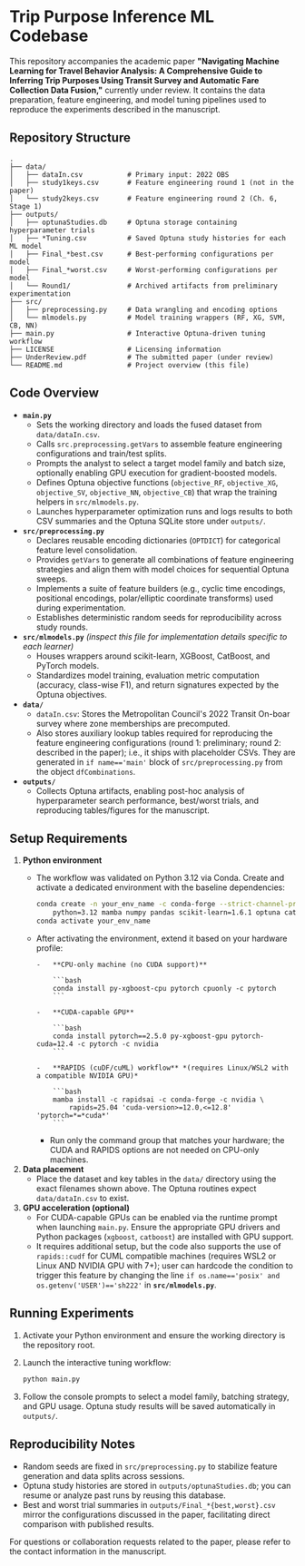 # Trip Purpose Inference ML Codebase

This repository accompanies the academic paper **"Navigating Machine Learning for Travel Behavior Analysis: A Comprehensive Guide to Inferring Trip Purposes Using Transit Survey and Automatic Fare Collection Data Fusion,"** currently under review. It contains the data preparation, feature engineering, and model tuning pipelines used to reproduce the experiments described in the manuscript.

## Repository Structure

```         
.
├── data/
│   ├── dataIn.csv           # Primary input: 2022 OBS
│   ├── study1keys.csv       # Feature engineering round 1 (not in the paper)
│   └── study2keys.csv       # Feature engineering round 2 (Ch. 6, Stage 1)
├── outputs/
│   ├── optunaStudies.db     # Optuna storage containing hyperparameter trials
│   ├── *Tuning.csv          # Saved Optuna study histories for each ML model
│   ├── Final_*best.csv      # Best-performing configurations per model 
│   ├── Final_*worst.csv     # Worst-performing configurations per model
│   └── Round1/              # Archived artifacts from preliminary experimentation
├── src/
│   ├── preprocessing.py     # Data wrangling and encoding options
│   └── mlmodels.py          # Model training wrappers (RF, XG, SVM, CB, NN)
├── main.py                  # Interactive Optuna-driven tuning workflow
├── LICENSE                  # Licensing information
├── UnderReview.pdf          # The submitted paper (under review)
└── README.md                # Project overview (this file)
```

## Code Overview

-   **`main.py`**
    -   Sets the working directory and loads the fused dataset from `data/dataIn.csv`.
    -   Calls `src.preprocessing.getVars` to assemble feature engineering configurations and train/test splits.
    -   Prompts the analyst to select a target model family and batch size, optionally enabling GPU execution for gradient-boosted models.
    -   Defines Optuna objective functions (`objective_RF`, `objective_XG`, `objective_SV`, `objective_NN`, `objective_CB`) that wrap the training helpers in `src/mlmodels.py`.
    -   Launches hyperparameter optimization runs and logs results to both CSV summaries and the Optuna SQLite store under `outputs/`.
-   **`src/preprocessing.py`**
    -   Declares reusable encoding dictionaries (`OPTDICT`) for categorical feature level consolidation.
    -   Provides `getVars` to generate all combinations of feature engineering strategies and align them with model choices for sequential Optuna sweeps.
    -   Implements a suite of feature builders (e.g., cyclic time encodings, positional encodings, polar/elliptic coordinate transforms) used during experimentation.
    -   Establishes deterministic random seeds for reproducibility across study rounds.
-   **`src/mlmodels.py`** *(inspect this file for implementation details specific to each learner)*
    -   Houses wrappers around scikit-learn, XGBoost, CatBoost, and PyTorch models.
    -   Standardizes model training, evaluation metric computation (accuracy, class-wise F1), and return signatures expected by the Optuna objectives.
-   **`data/`**
    -   `dataIn.csv`: Stores the Metropolitan Council's 2022 Transit On-boar survey where zone memberships are precomputed.
    -   Also stores auxiliary lookup tables required for reproducing the feature engineering configurations (round 1: preliminary; round 2: described in the paper); i.e., it ships with placeholder CSVs. They are generated in `if name=='main'` block of `src/preprocessing.py` from the object `dfCombinations`.
-   **`outputs/`**
    -   Collects Optuna artifacts, enabling post-hoc analysis of hyperparameter search performance, best/worst trials, and reproducing tables/figures for the manuscript.

## Setup Requirements

1.  **Python environment**
    -   The workflow was validated on Python 3.12 via Conda. Create and activate a dedicated environment with the baseline dependencies:

        ```bash
        conda create -n your_env_name -c conda-forge --strict-channel-priority \
            python=3.12 mamba numpy pandas scikit-learn=1.6.1 optuna catboost
        conda activate your_env_name
        ```	
    -   After activating the environment, extend it based on your hardware profile:
    
            -   **CPU-only machine (no CUDA support)**
    
                ```bash
                conda install py-xgboost-cpu pytorch cpuonly -c pytorch
                ```
    
            -   **CUDA-capable GPU**
    
                ```bash
                conda install pytorch==2.5.0 py-xgboost-gpu pytorch-cuda=12.4 -c pytorch -c nvidia
                ```
    
            -   **RAPIDS (cuDF/cuML) workflow** *(requires Linux/WSL2 with a compatible NVIDIA GPU)*
    
                ```bash
                mamba install -c rapidsai -c conda-forge -c nvidia \
                    rapids=25.04 'cuda-version>=12.0,<=12.8' 'pytorch=*=*cuda*'
                ```
    
        -   Run only the command group that matches your hardware; the CUDA and RAPIDS options are not needed on CPU-only machines. 
2.  **Data placement**
    -   Place the dataset and key tables in the `data/` directory using the exact filenames shown above. The Optuna routines expect `data/dataIn.csv` to exist.
3.  **GPU acceleration (optional)**
    -   For CUDA-capable GPUs can be enabled via the runtime prompt when launching `main.py`. Ensure the appropriate GPU drivers and Python packages (`xgboost`, `catboost`) are installed with GPU support.
    -   It requires additional setup, but the code also supports the use of `rapids::cudf` for CUML compatible machines (requires WSL2 or Linux AND NVIDIA GPU with 7+); user can hardcode the condition to trigger this feature by changing the line `if os.name=='posix' and os.getenv('USER')=='sh222'` in **`src/mlmodels.py`**.

## Running Experiments

1.  Activate your Python environment and ensure the working directory is the repository root.

2.  Launch the interactive tuning workflow:

    ``` bash
    python main.py
    ```

3.  Follow the console prompts to select a model family, batching strategy, and GPU usage. Optuna study results will be saved automatically in `outputs/`.

## Reproducibility Notes

-   Random seeds are fixed in `src/preprocessing.py` to stabilize feature generation and data splits across sessions.
-   Optuna study histories are stored in `outputs/optunaStudies.db`; you can resume or analyze past runs by reusing this database.
-   Best and worst trial summaries in `outputs/Final_*{best,worst}.csv` mirror the configurations discussed in the paper, facilitating direct comparison with published results.

For questions or collaboration requests related to the paper, please refer to the contact information in the manuscript.
